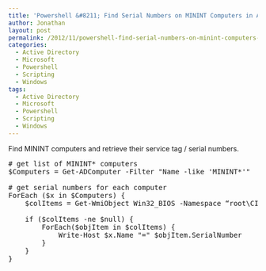 ```yaml
---
title: 'Powershell &#8211; Find Serial Numbers on MININT Computers in Active Directory'
author: Jonathan
layout: post
permalink: /2012/11/powershell-find-serial-numbers-on-minint-computers-in-active-directory/
categories:
  - Active Directory
  - Microsoft
  - Powershell
  - Scripting
  - Windows
tags:
  - Active Directory
  - Microsoft
  - Powershell
  - Scripting
  - Windows
---
```

Find MININT computers and retrieve their service tag / serial numbers.

<pre class="brush: powershell; title: ; notranslate" title=""># get list of MININT* computers
$Computers = Get-ADComputer -Filter "Name -like 'MININT*'"

# get serial numbers for each computer
ForEach ($x in $Computers) {
	$colItems = Get-WmiObject Win32_BIOS -Namespace “root\CIMV2" -computername $x.DNSHostName -ErrorAction SilentlyContinue

	if ($colItems -ne $null) {
		ForEach($objItem in $colItems) { 
			Write-Host $x.Name "=" $objItem.SerialNumber
		}
	}
}
</pre>